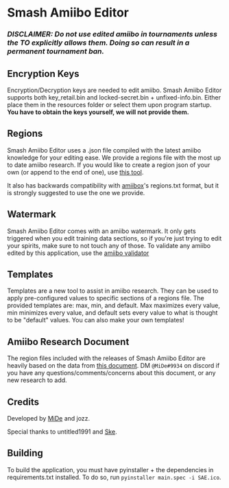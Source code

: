 # **Smash Amiibo Editor**

### *DISCLAIMER: Do not use edited amiibo in tournaments unless the TO explicitly allows them. Doing so can result in a permanent tournament ban.*

## Encryption Keys

Encryption/Decryption keys are needed to edit amiibo. Smash Amiibo Editor supports both key_retail.bin and locked-secret.bin + unfixed-info.bin. Either place them in the resources folder or select them upon program startup.
**You have to obtain the keys yourself, we will not provide them.**

## Regions

Smash Amiibo Editor uses a .json file compiled with the latest amiibo knowledge for your editing ease. We provide a regions file with the most up to date amiibo research.
If you would like to create a region json of your own (or append to the end of one), use [this tool](https://github.com/jozz024/sae-region-maker/releases/latest).

It also has backwards compatibility with [amiibox](https://github.com/fudgepop01/amiibox)'s regions.txt format, but it is strongly suggested to use the one we provide.

## Watermark

Smash Amiibo Editor comes with an amiibo watermark.
It only gets triggered when you edit training data sections, so if you're just trying to edit your spirits, make sure to not touch any of those.
To validate any amiibo edited by this application, use the [amiibo validator](https://fudgepop01.github.io/amiibox/)

## Templates

Templates are a new tool to assist in amiibo research. They can be used to apply pre-configured values to specific sections of a regions file. The provided templates are: max, min, and default. Max maximizes every value, min minimizes every value, and default sets every value to what is thought to be "default" values. You can also make your own templates!

## Amiibo Research Document

The region files included with the releases of Smash Amiibo Editor are heavily based on the data from [this document](https://docs.google.com/document/d/1L3c-QKr46ATTSxaicPHNFq5uW-uRytVViPRvdM93IQo/). DM `@MiDe#9934` on discord if you have any questions/comments/concerns about this document, or any new research to add.

## Credits
Developed by [MiDe](https://github.com/MiDe-S) and jozz.

Special thanks to untitled1991 and [Ske](https://twitter.com/floofstrid).

## Building

To build the application, you must have pyinstaller + the dependencies in requirements.txt installed.
To do so, run `pyinstaller main.spec -i SAE.ico`.